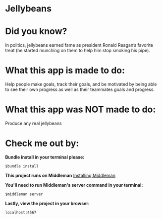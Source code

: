 Jellybeans
==========

<h1>Did you know?</h1>

<p>In politics, jellybeans earned fame as president Ronald Reagan’s favorite treat (he started munching on them to help him stop smoking his pipe).</p>

<h1>What this app is made to do:</h1>
<p>Help people make goals, track their goals, and be motivated by being able to see their own progress as well as their teammates goals and progress.</p>

<h1>What this app was NOT made to do:</h1>
<p>Produce any real jellybeans</p>

<h1>Check me out by:</h1>

**Bundle install in your terminal please:**

<code>$bundle install</code>

**This project runs on Middleman**
<a href="https://middlemanapp.com/basics/install/">Installing Middleman</a>

**You'll need to run Middleman's server command in your terminal:**

<code>$middleman server</code>

**Lastly, view the project in your browser:**

<code>localhost:4567</code>
